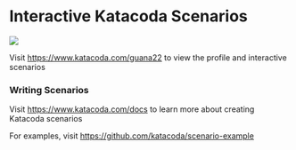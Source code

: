 # Interactive Katacoda Scenarios

[![](http://shields.katacoda.com/katacoda/guana22/count.svg)](https://www.katacoda.com/guana22 "Get your profile on Katacoda.com")

Visit https://www.katacoda.com/guana22 to view the profile and interactive scenarios

### Writing Scenarios
Visit https://www.katacoda.com/docs to learn more about creating Katacoda scenarios

For examples, visit https://github.com/katacoda/scenario-example

